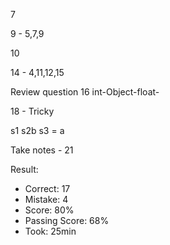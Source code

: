 
7

9 - 5,7,9

10

14 - 4,11,12,15

Review question 16
int-Object-float-

18 - Tricky

s1
s2b
s3 = a

Take notes - 21


Result:

* Correct: 17
* Mistake: 4
* Score: 80%
* Passing Score: 68%
* Took: 25min